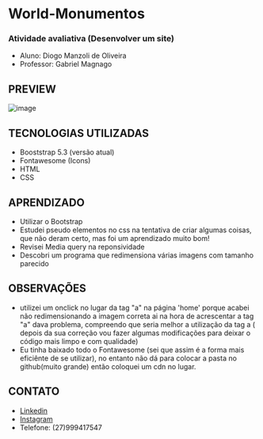 # World-Monumentos


### Atividade avaliativa (Desenvolver um site)

- Aluno: Diogo Manzoli de Oliveira 
- Professor: Gabriel Magnago


## PREVIEW
![image](https://github.com/DiogoManzoli/World-Monumentos/assets/85167436/c79326f3-0f48-4a5e-a18b-c13a41ec7251)


## TECNOLOGIAS UTILIZADAS 

- Booststrap 5.3 (versão atual)
- Fontawesome (Icons)
- HTML
- CSS


## APRENDIZADO

- Utilizar o Bootstrap
- Estudei pseudo elementos no css na tentativa de criar algumas coisas, que não deram certo, mas foi um aprendizado muito bom!
- Revisei Media query na reponsividade
- Descobri um programa que redimensiona várias imagens com tamanho parecido


## OBSERVAÇÕES

- utilizei um onclick no lugar da tag "a" na página 'home' porque acabei não redimensionando a imagem correta ai na hora de acrescentar a tag "a" dava problema, compreendo que seria melhor a utilização da tag a ( depois da sua correção vou fazer algumas modificações para deixar o código mais limpo e com qualidade)
- Eu tinha baixado todo o Fontawesome (sei que assim é a forma mais eficiênte de se utilizar), no entanto não dá para colocar a pasta no github(muito grande) então coloquei um cdn no lugar.


## CONTATO

- [Linkedin](https://www.linkedin.com/in/diogo-manzoli/)
- [Instagram](https://www.instagram.com/diogo_manzoli/)
- Telefone: (27)999417547


